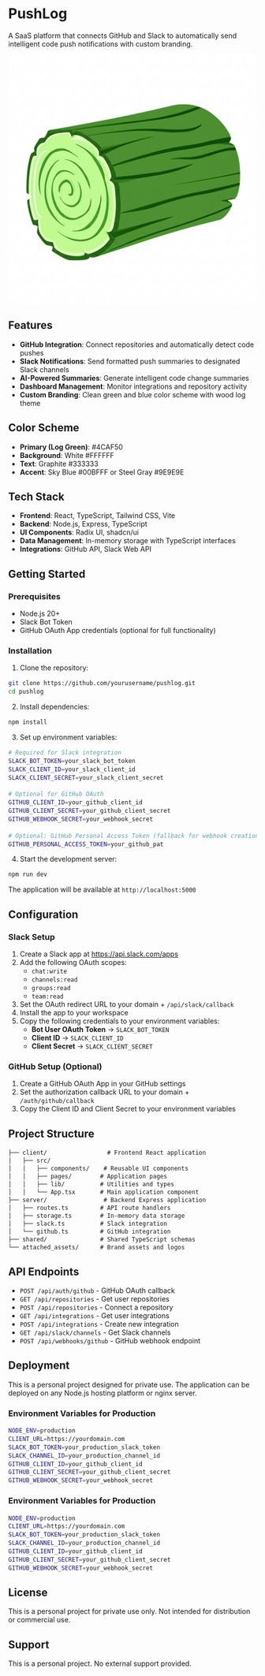 # PushLog

A SaaS platform that connects GitHub and Slack to automatically send intelligent code push notifications with custom branding.

![PushLog Logo](./attached_assets/PushLog.png)

## Features

- **GitHub Integration**: Connect repositories and automatically detect code pushes
- **Slack Notifications**: Send formatted push summaries to designated Slack channels
- **AI-Powered Summaries**: Generate intelligent code change summaries
- **Dashboard Management**: Monitor integrations and repository activity
- **Custom Branding**: Clean green and blue color scheme with wood log theme

## Color Scheme

- **Primary (Log Green)**: #4CAF50
- **Background**: White #FFFFFF
- **Text**: Graphite #333333
- **Accent**: Sky Blue #00BFFF or Steel Gray #9E9E9E

## Tech Stack

- **Frontend**: React, TypeScript, Tailwind CSS, Vite
- **Backend**: Node.js, Express, TypeScript
- **UI Components**: Radix UI, shadcn/ui
- **Data Management**: In-memory storage with TypeScript interfaces
- **Integrations**: GitHub API, Slack Web API

## Getting Started

### Prerequisites

- Node.js 20+
- Slack Bot Token
- GitHub OAuth App credentials (optional for full functionality)

### Installation

1. Clone the repository:
```bash
git clone https://github.com/yourusername/pushlog.git
cd pushlog
```

2. Install dependencies:
```bash
npm install
```

3. Set up environment variables:
```bash
# Required for Slack integration
SLACK_BOT_TOKEN=your_slack_bot_token
SLACK_CLIENT_ID=your_slack_client_id
SLACK_CLIENT_SECRET=your_slack_client_secret

# Optional for GitHub OAuth
GITHUB_CLIENT_ID=your_github_client_id
GITHUB_CLIENT_SECRET=your_github_client_secret
GITHUB_WEBHOOK_SECRET=your_webhook_secret

# Optional: GitHub Personal Access Token (fallback for webhook creation)
GITHUB_PERSONAL_ACCESS_TOKEN=your_github_pat
```

4. Start the development server:
```bash
npm run dev
```

The application will be available at `http://localhost:5000`

## Configuration

### Slack Setup

1. Create a Slack app at https://api.slack.com/apps
2. Add the following OAuth scopes:
   - `chat:write`
   - `channels:read`
   - `groups:read`
   - `team:read`
3. Set the OAuth redirect URL to your domain + `/api/slack/callback`
4. Install the app to your workspace
5. Copy the following credentials to your environment variables:
   - **Bot User OAuth Token** → `SLACK_BOT_TOKEN`
   - **Client ID** → `SLACK_CLIENT_ID`
   - **Client Secret** → `SLACK_CLIENT_SECRET`

### GitHub Setup (Optional)

1. Create a GitHub OAuth App in your GitHub settings
2. Set the authorization callback URL to your domain + `/auth/github/callback`
3. Copy the Client ID and Client Secret to your environment variables

## Project Structure

```
├── client/                 # Frontend React application
│   ├── src/
│   │   ├── components/    # Reusable UI components
│   │   ├── pages/        # Application pages
│   │   ├── lib/          # Utilities and types
│   │   └── App.tsx       # Main application component
├── server/                # Backend Express application
│   ├── routes.ts         # API route handlers
│   ├── storage.ts        # In-memory data storage
│   ├── slack.ts          # Slack integration
│   └── github.ts         # GitHub integration
├── shared/               # Shared TypeScript schemas
└── attached_assets/      # Brand assets and logos
```

## API Endpoints

- `POST /api/auth/github` - GitHub OAuth callback
- `GET /api/repositories` - Get user repositories
- `POST /api/repositories` - Connect a repository
- `GET /api/integrations` - Get user integrations
- `POST /api/integrations` - Create new integration
- `GET /api/slack/channels` - Get Slack channels
- `POST /api/webhooks/github` - GitHub webhook endpoint

## Deployment

This is a personal project designed for private use. The application can be deployed on any Node.js hosting platform or nginx server.

### Environment Variables for Production

```bash
NODE_ENV=production
CLIENT_URL=https://yourdomain.com
SLACK_BOT_TOKEN=your_production_slack_token
SLACK_CHANNEL_ID=your_production_channel_id
GITHUB_CLIENT_ID=your_github_client_id
GITHUB_CLIENT_SECRET=your_github_client_secret
GITHUB_WEBHOOK_SECRET=your_webhook_secret
```

### Environment Variables for Production

```bash
NODE_ENV=production
CLIENT_URL=https://yourdomain.com
SLACK_BOT_TOKEN=your_production_slack_token
SLACK_CHANNEL_ID=your_production_channel_id
GITHUB_CLIENT_ID=your_github_client_id
GITHUB_CLIENT_SECRET=your_github_client_secret
GITHUB_WEBHOOK_SECRET=your_webhook_secret
```

## License

This is a personal project for private use only. Not intended for distribution or commercial use.

## Support

This is a personal project. No external support provided.